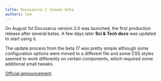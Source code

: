 ```yaml
---
title: Docusaurus 2 leaves beta
authors: lea
---
```


On August 1st Docusarus version 2.0 was launched, the first production release after several betas.
A few days later **Sci & Tech docs** was updated to start using it.

<!--truncate-->

The update process from the beta 17 was pretty simple although some configuration options
were moved to a different file and some CSS styles seemed to work differently on certain
components, which required some additional small tweaks.

[Official announcement](https://docusaurus.io/blog/2022/08/01/announcing-docusaurus-2.0).
